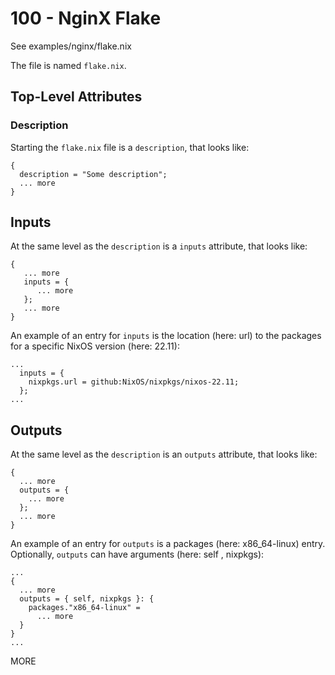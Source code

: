 # 100 - NginX Flake

See examples/nginx/flake.nix

The file is named ```flake.nix```.

## Top-Level Attributes

### Description

Starting the ```flake.nix``` file is a ```description```, that looks like:

```
{
  description = "Some description";
  ... more
}
```

## Inputs

At the same level as the ```description``` is a ```inputs``` attribute, that looks like:

```
{
   ... more
   inputs = {
      ... more
   };
   ... more
}
```

An example of an entry for ```inputs``` is the location (here: url) to the packages for a specific NixOS version (here: 22.11):

```
...
  inputs = {
    nixpkgs.url = github:NixOS/nixpkgs/nixos-22.11;
  };
...
```

## Outputs

At the same level as the ```description``` is an ```outputs``` attribute, that looks like:

```
{
  ... more
  outputs = {
    ... more
  };
  ... more
}
```

An example of an entry for ```outputs``` is a packages (here: x86_64-linux) entry. Optionally, ```outputs``` can have arguments (here: self , nixpkgs):

```
...
{
  ... more
  outputs = { self, nixpkgs }: {
    packages."x86_64-linux" = 
      ... more
  }
}
...
```

MORE
